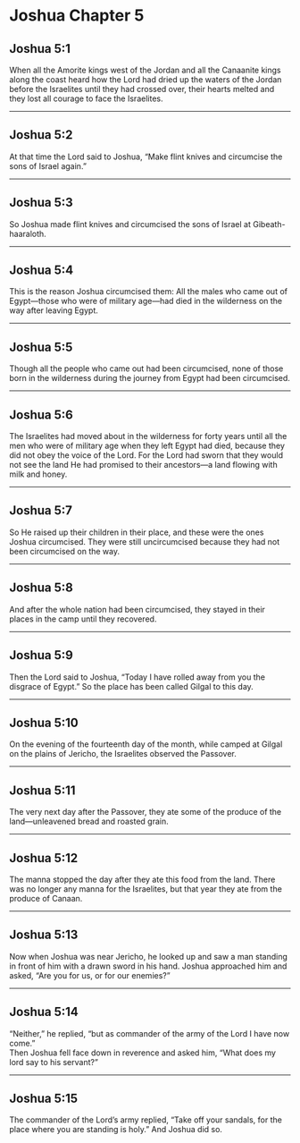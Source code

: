 # Joshua Chapter 5

## Joshua 5:1

When all the Amorite kings west of the Jordan and all the Canaanite kings along the coast heard how the Lord had dried up the waters of the Jordan before the Israelites until they had crossed over, their hearts melted and they lost all courage to face the Israelites.

---

## Joshua 5:2

At that time the Lord said to Joshua, “Make flint knives and circumcise the sons of Israel again.”

---

## Joshua 5:3

So Joshua made flint knives and circumcised the sons of Israel at Gibeath-haaraloth.

---

## Joshua 5:4

This is the reason Joshua circumcised them: All the males who came out of Egypt—those who were of military age—had died in the wilderness on the way after leaving Egypt.

---

## Joshua 5:5

Though all the people who came out had been circumcised, none of those born in the wilderness during the journey from Egypt had been circumcised.

---

## Joshua 5:6

The Israelites had moved about in the wilderness for forty years until all the men who were of military age when they left Egypt had died, because they did not obey the voice of the Lord. For the Lord had sworn that they would not see the land He had promised to their ancestors—a land flowing with milk and honey.

---

## Joshua 5:7

So He raised up their children in their place, and these were the ones Joshua circumcised. They were still uncircumcised because they had not been circumcised on the way.

---

## Joshua 5:8

And after the whole nation had been circumcised, they stayed in their places in the camp until they recovered.

---

## Joshua 5:9

Then the Lord said to Joshua, “Today I have rolled away from you the disgrace of Egypt.” So the place has been called Gilgal to this day.

---

## Joshua 5:10

On the evening of the fourteenth day of the month, while camped at Gilgal on the plains of Jericho, the Israelites observed the Passover.

---

## Joshua 5:11

The very next day after the Passover, they ate some of the produce of the land—unleavened bread and roasted grain.

---

## Joshua 5:12

The manna stopped the day after they ate this food from the land. There was no longer any manna for the Israelites, but that year they ate from the produce of Canaan.

---

## Joshua 5:13

Now when Joshua was near Jericho, he looked up and saw a man standing in front of him with a drawn sword in his hand. Joshua approached him and asked, “Are you for us, or for our enemies?”

---

## Joshua 5:14

“Neither,” he replied, “but as commander of the army of the Lord I have now come.”  
Then Joshua fell face down in reverence and asked him, “What does my lord say to his servant?”

---

## Joshua 5:15

The commander of the Lord’s army replied, “Take off your sandals, for the place where you are standing is holy.” And Joshua did so.
